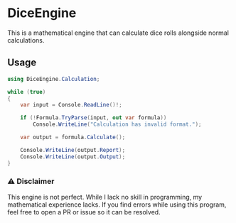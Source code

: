 # DiceEngine

This is a mathematical engine that can calculate dice rolls alongside normal calculations.

## Usage

```cs
using DiceEngine.Calculation;

while (true)
{
    var input = Console.ReadLine()!;

    if (!Formula.TryParse(input, out var formula))
        Console.WriteLine("Calculation has invalid format.");

    var output = formula.Calculate();

    Console.WriteLine(output.Report);
    Console.WriteLine(output.Output);
}
```

### ⚠️ Disclaimer

This engine is not perfect. While I lack no skill in programming, my mathematical experience lacks. If you find errors while using this program, feel free to open a PR or issue so it can be resolved. 
